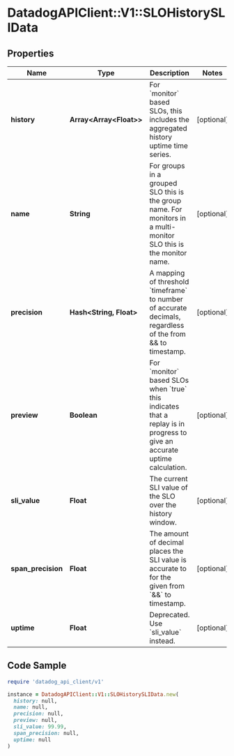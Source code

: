 # DatadogAPIClient::V1::SLOHistorySLIData

## Properties

| Name | Type | Description | Notes |
| ---- | ---- | ----------- | ----- |
| **history** | **Array&lt;Array&lt;Float&gt;&gt;** | For &#x60;monitor&#x60; based SLOs, this includes the aggregated history uptime time series. | [optional] |
| **name** | **String** | For groups in a grouped SLO this is the group name. For monitors in a multi-monitor SLO this is the monitor name. | [optional] |
| **precision** | **Hash&lt;String, Float&gt;** | A mapping of threshold &#x60;timeframe&#x60; to number of accurate decimals, regardless of the from &amp;&amp; to timestamp. | [optional] |
| **preview** | **Boolean** | For &#x60;monitor&#x60; based SLOs when &#x60;true&#x60; this indicates that a replay is in progress to give an accurate uptime calculation. | [optional] |
| **sli_value** | **Float** | The current SLI value of the SLO over the history window. | [optional] |
| **span_precision** | **Float** | The amount of decimal places the SLI value is accurate to for the given from &#x60;&amp;&amp;&#x60; to timestamp. | [optional] |
| **uptime** | **Float** | Deprecated. Use &#x60;sli_value&#x60; instead. | [optional] |

## Code Sample

```ruby
require 'datadog_api_client/v1'

instance = DatadogAPIClient::V1::SLOHistorySLIData.new(
  history: null,
  name: null,
  precision: null,
  preview: null,
  sli_value: 99.99,
  span_precision: null,
  uptime: null
)
```

